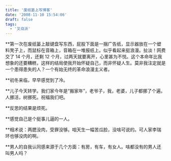 ```yaml
---
title: '废纸篓上写博客'
date: '2008-11-10 15:54:06'
draft: false
tags:
  - '叉烧派'
---
```


\*\*第一次在废纸篓上敲键盘写东西，屁股下面是一捆广告纸，显示器放在一个塑料凳子上，而鼠标在音箱上，音箱在一堆报纸上。似乎看起来挺浪漫。扯淡！网费交了 14 个月，还剩 12 个月，过两天就要离开，心里甚为不悦。这个本命年比我想象的还要糟糕，这样的结局使我开始怀疑自己，而非怀疑人生。莫非我注定就是一个患得患失的人？一个有始无终的革命浪漫主义者。

\*\*初冬来临，早早感觉到了冷。

\*\*儿子今天转学。我们家今年是“搬家年”，老爷子，我，老婆，儿子都挪了个遍。人挪活，树挪死。祝福我们吧。

\*\*反思的结果是烦死。

\*\*感觉自己是个挺事儿逼的一人。

\*\*相术说：两腮没肉，受罪没够。咱天生一幅苦瓜脸，没啥可说的。可人家李瑞环也够没肉的啊。

\*\*男人的自我认同感来源于几个方面：有房，有车，有女人。啥都没有的男人还叫男人吗？
